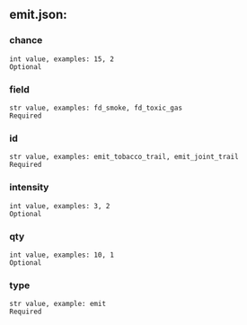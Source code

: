 
## emit.json:

### chance 
 ```
 int value, examples: 15, 2
 Optional 
```

 ### field 

 ```
 str value, examples: fd_smoke, fd_toxic_gas
 Required 
```


 ### id 

 ```
 str value, examples: emit_tobacco_trail, emit_joint_trail
 Required 
```


 ### intensity 

 ```
 int value, examples: 3, 2
 Optional 
```


 ### qty 

 ```
 int value, examples: 10, 1
 Optional 
```


 ### type 

 ```
 str value, example: emit
 Required 
```


